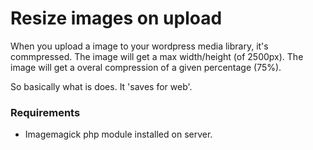 # Resize images on upload #

When you upload a image to your wordpress media library, it's commpressed.
The image will get a max width/height (of 2500px).
The image will get a overal compression of a given percentage (75%).

So basically what is does. It 'saves for web'.



### Requirements ###

* Imagemagick php module installed on server.
